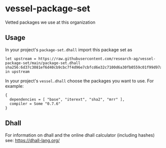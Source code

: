# vessel-package-set
Vetted packages we use at this organization

## Usage

In your project's `package-set.dhall` import this package set as
```
let upstream = https://raw.githubusercontent.com/research-ag/vessel-package-set/main/package-set.dhall sha256:6d37c3081ef6d40cb9cbc7f4d96e7cbfcd6e32c7100d6a30fb0559c01f99d97a
in upstream
```

In your project's `vessel.dhall` choose the packages you want to use. For example:
```
{
  dependencies = [ "base", "iterext", "sha2", "mrr" ],
  compiler = Some "0.7.6"
}
```

## Dhall

For information on dhall and the online dhall calculator (including hashes) see:
https://dhall-lang.org/
